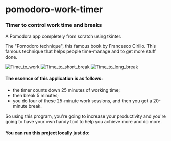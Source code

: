 # pomodoro-work-timer
### Timer to control work time and breaks

A Pomodora app completely from scratch using tkinter.

The "Pomodoro technique", this famous book by Francesco Cirillo.
This famous technique that helps people time-manage and to get more stuff done.

![Time_to_work](https://user-images.githubusercontent.com/99026818/175912275-63aba92d-03a7-4a47-86d3-666e92f8bd62.jpg)
![Time_to_short_break](https://user-images.githubusercontent.com/99026818/175914696-7b003a9a-64ba-45ed-b699-0b9220f9b831.jpg)
![Time_to_long_break](https://user-images.githubusercontent.com/99026818/175914844-8d6f382f-cb4a-4349-86d4-5c6891e043a4.jpg)

#### The essence of this application is as follows:
- the timer counts down 25 minutes of working time;
- then break 5 minutes;
- you do four of these 25-minute work sessions, and then you get a 20-minute break.

So using this program, you're going to increase your productivity and you're going
to have your own handy tool to help you achieve more and do more.

#### You can run this project locally just do:
